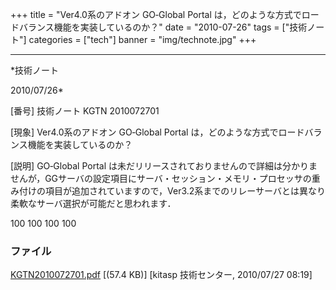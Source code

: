 ﻿+++
title = "Ver4.0系のアドオン GO‐Global Portal は，どのような方式でロードバランス機能を実装しているのか？"
date = "2010-07-26"
tags = ["技術ノート"]
categories = ["tech"]
banner = "img/technote.jpg"
+++

-----------------------------------------------------------------------------------------------------------------------------

*技術ノート

2010/07/26*


[番号]
技術ノート KGTN 2010072701

[現象]
Ver4.0系のアドオン GO‐Global Portal
は，どのような方式でロードバランス機能を実装しているのか？

[説明]
GO‐Global Portal
は未だリリースされておりませんので詳細は分かりませんが，GGサーバの設定項目にサーバ・セッション・メモリ・プロセッサの重み付けの項目が追加されていますので，Ver3.2系までのリレーサーバとは異なり柔軟なサーバ選択が可能だと思われます．

<property id="LoadBalHostWeight" group="Miscellaneous"
type="UINT32">
<value>100</value>
</property>
<property id="LoadBalSessionWeight" group="Miscellaneous"
type="UINT32">
<value>100</value>
</property>
<property id="LoadBalMemWeight" group="Miscellaneous"
type="UINT32">
<value>100</value>
</property>
<property id="LoadBalCpuWeight" group="Miscellaneous"
type="UINT32">
<value>100</value>
</property>


### ファイル

 
 


[KGTN2010072701.pdf](http://techreport.kitasp.net/attachments/download/241/KGTN2010072701.pdf)
 [(57.4 KB)] [kitasp 技術センター, 2010/07/27
08:19]


 


 


